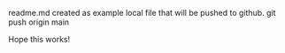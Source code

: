 readme.md created as example local file that will be pushed to github.
git push origin main

Hope this works!

